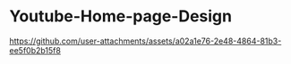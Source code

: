 # Youtube-Home-page-Design

https://github.com/user-attachments/assets/a02a1e76-2e48-4864-81b3-ee5f0b2b15f8
